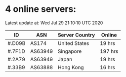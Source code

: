 # 4 online servers:

Latest update at: Wed Jul 29 21:10:10 UTC 2020

| ID | ASN | Server Country | Online |
| -- | --- | -------------- | ------ |
| #.D09B | AS174 | United States | 19 hrs |
| #.7F1D | AS63949 | Singapore | 197 hrs |
| #.2A79 | AS63949 | Japan | 19 hrs |
| #.33B9 | AS63888 | Hong Kong | 16 hrs |

